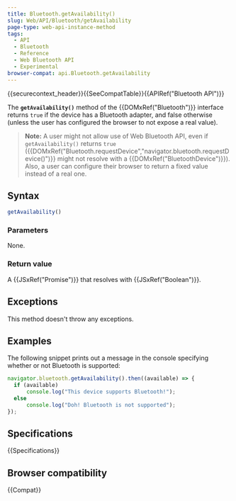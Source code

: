 ```yaml
---
title: Bluetooth.getAvailability()
slug: Web/API/Bluetooth/getAvailability
page-type: web-api-instance-method
tags:
  - API
  - Bluetooth
  - Reference
  - Web Bluetooth API
  - Experimental
browser-compat: api.Bluetooth.getAvailability
---
```

{{securecontext_header}}{{SeeCompatTable}}{{APIRef("Bluetooth API")}}

The **`getAvailability()`** method of the {{DOMxRef("Bluetooth")}} interface returns `true` if the device has a Bluetooth adapter, and false otherwise (unless the user has configured the browser to not expose a real value).

> **Note:** A user might not allow use of Web Bluetooth API, even if
> `getAvailability()` returns `true`
> ({{DOMxRef("Bluetooth.requestDevice","navigator.bluetooth.requestDevice()")}} might
> not resolve with a {{DOMxRef("BluetoothDevice")}}). Also, a user can configure their browser to return a fixed value instead of a real one.

## Syntax

```js
getAvailability()
```

### Parameters

None.

### Return value

A {{JSxRef("Promise")}} that resolves with {{JSxRef("Boolean")}}.

## Exceptions

This method doesn't throw any exceptions.

## Examples

The following snippet prints out a message in the console specifying whether or not
Bluetooth is supported:

```js
navigator.bluetooth.getAvailability().then((available) => {
  if (available)
      console.log("This device supports Bluetooth!");
  else
      console.log("Doh! Bluetooth is not supported");
});
```

## Specifications

{{Specifications}}

## Browser compatibility

{{Compat}}
